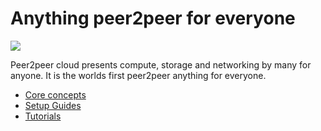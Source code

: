# Anything peer2peer for everyone

![](images/peertopeer-bw.jpeg)

Peer2peer cloud presents compute, storage and networking by many for anyone. It is the worlds first peer2peer anything for everyone. 

* [Core concepts](core_concepts/README.md)
* [Setup Guides](setup_guides/README.md) 
* [Tutorials](tutorials/README.md)

